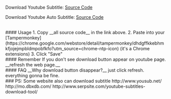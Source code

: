 

Download Youtube Subtitle: [Source Code](https://raw.githubusercontent.com/1c7/Youtube-Auto-Subtitle-Download/master/Youtube-Subtitle-Downloader/Tampermonkey.js)
 

Download Youtube Auto Subtitle: [Source Code](https://raw.githubusercontent.com/1c7/Youtube-Auto-Subtitle-Download/master/Youtube-Auto-Subtitle-Downloader/Tampermonkey.js)  


<br>
#### Usage
1. Copy __all source code__ in the link above.
2. Paste into your [Tampermonkey](https://chrome.google.com/webstore/detail/tampermonkey/dhdgffkkebhmkfjojejmpbldmpobfkfo?utm_source=chrome-ntp-icon) (it's a Chrome extensions) 
3. Click "Save"

<br>
#### Remember  
If you don't see download button appear on youtube page.   
__refresh the web page.__


<br>
#### FAQ
__Why download button disappear?__
just click refresh. everything gonna be fine.

<br>
### PS: Some website also can download subtitle
http://www.yousub.net/  
http://mo.dbxdb.com/  
http://www.serpsite.com/youtube-subtitles-download-tool/ 


